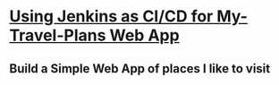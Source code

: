 # [Using Jenkins as  CI/CD for My-Travel-Plans Web App](https://github.com/eedygreen/my-travel)

## Build a Simple Web App of places I like to visit



